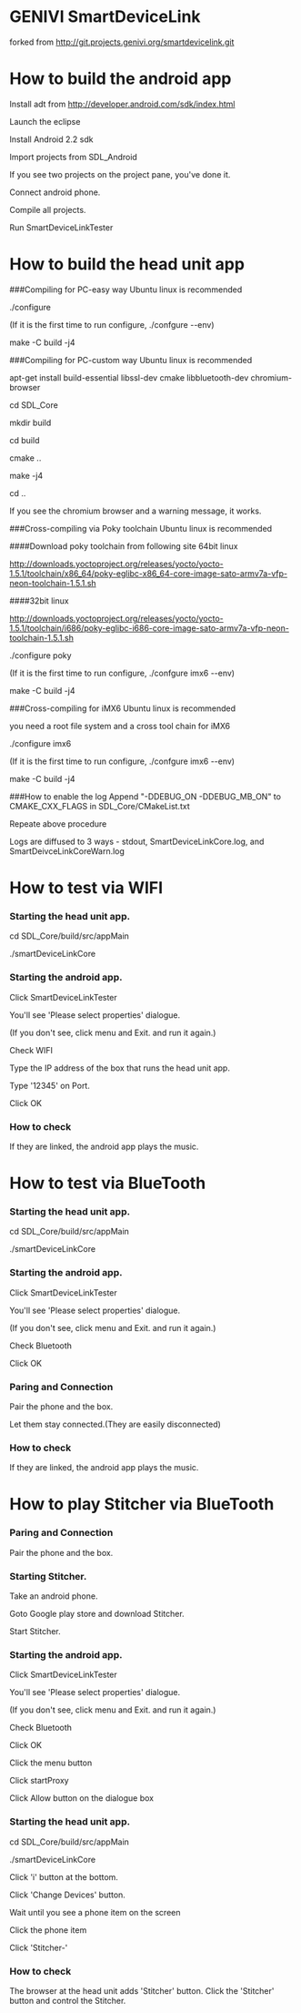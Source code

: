 GENIVI SmartDeviceLink
======================
forked from http://git.projects.genivi.org/smartdevicelink.git

How to build the android app
======================
Install adt from http://developer.android.com/sdk/index.html

Launch the eclipse

Install Android 2.2 sdk

Import projects from SDL_Android

If you see two projects on the project pane, you've done it.

Connect android phone.

Compile all projects.

Run SmartDeviceLinkTester


How to build the head unit app
======================
###Compiling for PC-easy way
Ubuntu linux is recommended

./configure

(If it is the first time to run configure, ./confgure --env)

make -C build -j4

###Compiling for PC-custom way
Ubuntu linux is recommended

apt-get install build-essential libssl-dev cmake libbluetooth-dev chromium-browser

cd SDL_Core

mkdir build

cd build

cmake ..

make -j4

cd ..

If you see the chromium browser and a warning message, it works.


###Cross-compiling via Poky toolchain
Ubuntu linux is recommended

####Download poky toolchain from following site
64bit linux

http://downloads.yoctoproject.org/releases/yocto/yocto-1.5.1/toolchain/x86_64/poky-eglibc-x86_64-core-image-sato-armv7a-vfp-neon-toolchain-1.5.1.sh

####32bit linux

http://downloads.yoctoproject.org/releases/yocto/yocto-1.5.1/toolchain/i686/poky-eglibc-i686-core-image-sato-armv7a-vfp-neon-toolchain-1.5.1.sh

./configure poky

(If it is the first time to run configure, ./confgure imx6 --env)

make -C build -j4

###Cross-compiling for iMX6
Ubuntu linux is recommended

you need a root file system and a cross tool chain for iMX6

./configure imx6

(If it is the first time to run configure, ./confgure imx6 --env)

make -C build -j4

###How to enable the log
Append "-DDEBUG_ON -DDEBUG_MB_ON" to CMAKE_CXX_FLAGS in SDL_Core/CMakeList.txt

Repeate above procedure

Logs are diffused to 3 ways - stdout, SmartDeviceLinkCore.log, and SmartDeivceLinkCoreWarn.log

How to test via WIFI
======================
### Starting the head unit app.
cd SDL_Core/build/src/appMain

./smartDeviceLinkCore

### Starting the android app.
Click SmartDeviceLinkTester

You'll see 'Please select properties' dialogue.

(If you don't see, click menu and Exit. and run it again.)

Check WIFI

Type the IP address of the box that runs the head unit app.

Type '12345' on Port.

Click OK

### How to check
If they are linked, the android app plays the music.


How to test via BlueTooth
======================
### Starting the head unit app.
cd SDL_Core/build/src/appMain

./smartDeviceLinkCore

### Starting the android app.
Click SmartDeviceLinkTester

You'll see 'Please select properties' dialogue.

(If you don't see, click menu and Exit. and run it again.)

Check Bluetooth

Click OK

### Paring and Connection
Pair the phone and the box.

Let them stay connected.(They are easily disconnected)

### How to check
If they are linked, the android app plays the music.

How to play Stitcher via BlueTooth
======================
### Paring and Connection
Pair the phone and the box.

### Starting Stitcher.
Take an android phone.

Goto Google play store and download Stitcher.

Start Stitcher.

### Starting the android app.
Click SmartDeviceLinkTester

You'll see 'Please select properties' dialogue.

(If you don't see, click menu and Exit. and run it again.)

Check Bluetooth

Click OK

Click the menu button

Click startProxy

Click Allow button on the dialogue box

### Starting the head unit app.
cd SDL_Core/build/src/appMain

./smartDeviceLinkCore

Click 'i' button at the bottom.

Click 'Change Devices' button.

Wait until you see a phone item on the screen

Click the phone item

Click 'Stitcher-'

### How to check
The browser at the head unit adds 'Stitcher' button.
Click the 'Stitcher' button and control the Stitcher.

